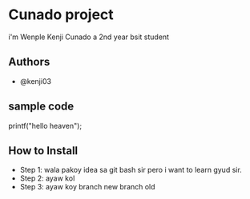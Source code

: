 # Cunado project
i'm Wenple Kenji Cunado a 2nd year bsit student
## Authors
* @kenji03
## sample code
printf("hello heaven");
## How to Install
* Step 1: wala pakoy idea sa git bash sir pero i want to learn gyud sir.
* Step 2: ayaw kol
* Step 3: ayaw koy
branch new
branch old